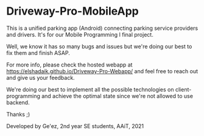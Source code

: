 # Driveway-Pro-MobileApp
This is a unified parking app (Android) connecting parking service providers and drivers. It's for our Mobile Programming I final project.

Well, we know it has so many bugs and issues but we're doing our best to fix them and finish ASAP.

For more info, please check the hosted webapp at https://elshadaik.github.io/Driveway-Pro-Webapp/ and feel free to reach out and give us your feedback.

We're doing our best to implement all the possible technologies on client-programming and achieve the optimal state since we're not allowed to use backend.

Thanks ;)

Developed by Ge'ez, 2nd year SE students, AAiT, 2021
